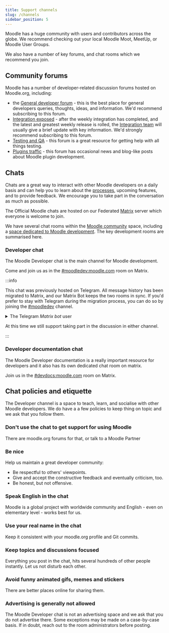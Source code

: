 ```yaml
---
title: Support channels
slug: /channels
sidebar_position: 5
---
```


Moodle has a huge community with users and contributors across the globe. We recommend checking out your local Moodle Moot, MeetUp, or Moodle User Groups.

We also have a number of key forums, and chat rooms which we recommend you join.

## Community forums

Moodle has a number of developer-related discussion forums hosted on Moodle.org, including:

- the [General developer forum](https://moodle.org/mod/forum/view.php?id=55) - this is the best place for general developers queries, thoughts, ideas, and information. We'd recommend subscribing to this forum.
- [Integration exposed](https://moodle.org/mod/forum/view.php?id=7966) - after the weekly integration has completed, and the latest and greatest weekly release is rolled, the [Integration team](../development/process/integration/index.md) will usually give a brief update with key information. We'd strongly recommend subscribing to this forum.
- [Testing and QA](https://moodle.org/mod/forum/view.php?id=56) - this forum is a great resource for getting help with all things testing.
- [Plugins traffic](https://moodle.org/mod/forum/view.php?id=8149) - this forum has occasional news and blog-like posts about Moodle plugin development.

## Chats

Chats are a great way to interact with other Moodle developers on a daily basis and can help you to learn about the [processes](../development/process.md), upcoming features, and to provide feedback. We encourage you to take part in the conversation as much as possible.

The Official Moodle chats are hosted on our Federated [Matrix](https://matrix.org) server which everyone is welcome to join.

We have several chat rooms within the [Moodle community](https://matrix.to/#/#moodle-community:moodle.com) space, including a [space dedicated to Moodle development](https://matrix.to/#/#development:moodle.com). The key development rooms are summarised here.

### Developer chat

The Moodle Developer chat is the main channel for Moodle development.

Come and join us as in the [#moodledev:moodle.com](https://matrix.to/#/#moodledev:moodle.com) room on Matrix.

:::info

This chat was previously hosted on Telegram. All message history has been migrated to Matrix, and our Matrix Bot keeps the two rooms in sync. If you'd prefer to stay with Telegram during the migration process, you can do so by joining the [#moodledev](https://telegram.me/moodledev) channel.

<details>
  <summary>The Telegram <em>Matrix bot</em> user</summary>
  <div>

If you are using Telegram to access the Developer chat, you will notice the _Matrix bot_ posts on behalf of many users.

Telegram prevents the bot from posting as another user, so all messages will come from _Matrix bot_ with the name of the actual sender as part of the message.

  </div>
</details>

At this time we still support taking part in the discussion in either channel.

:::

### Developer documentation chat

The Moodle Developer documentation is a really important resource for developers and it also has its own dedicated chat room on matrix.

Join us in the [#devdocs:moodle.com](https://matrix.to/#/#devdocs:moodle.com) room on Matrix.

## Chat policies and etiquette

The Developer channel is a space to teach, learn, and socialise with other Moodle developers. We do have a a few policies to keep thing on topic and we ask that you follow them.

### Don't use the chat to get support for using Moodle

There are moodle.org forums for that, or talk to a Moodle Partner

### Be nice

Help us maintain a great developer community:

- Be respectful to others' viewpoints.
- Give and accept the constructive feedback and eventually criticism, too.
- Be honest, but not offensive.

### Speak English in the chat

Moodle is a global project with worldwide community and English - even on elementary level - works best for us.

### Use your real name in the chat

Keep it consistent with your moodle.org profile and Git commits.

### Keep topics and discussions focused

Everything you post in the chat, hits several hundreds of other people instantly. Let us not disturb each other.

### Avoid funny animated gifs, memes and stickers

There are better places online for sharing them.

### Advertising is generally not allowed

The Moodle Developer chat is not an advertising space and we ask that you do not advertise there. Some exceptions may be made on a case-by-case basis. If in doubt, reach out to the room administrators before posting.
